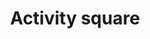 ---
title: Activity square
tags: ["activity", "square", "energy", "fitness", "health", "workout", "movement"]
icon: activity-square
svg: '<svg xmlns="http://www.w3.org/2000/svg" width="24" height="24" fill="none" viewBox="0 0 24 24" stroke-width="1.5" stroke-linecap="round" stroke-linejoin="round" stroke="currentColor"><path d="M17 12h-2l-2 5-2-10-2 5H7"/><path d="M3 12c0-4.243 0-6.364 1.318-7.682S7.758 3 12 3s6.364 0 7.682 1.318S21 7.758 21 12s0 6.364-1.318 7.682S16.242 21 12 21s-6.364 0-7.682-1.318S3 16.242 3 12"/></svg>'
---